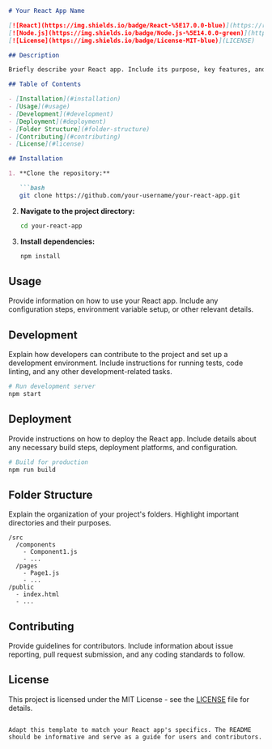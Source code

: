 ```markdown
# Your React App Name

[![React](https://img.shields.io/badge/React-%5E17.0.0-blue)](https://reactjs.org/)
[![Node.js](https://img.shields.io/badge/Node.js-%5E14.0.0-green)](https://nodejs.org/)
[![License](https://img.shields.io/badge/License-MIT-blue)](LICENSE)

## Description

Briefly describe your React app. Include its purpose, key features, and any other relevant information.

## Table of Contents

- [Installation](#installation)
- [Usage](#usage)
- [Development](#development)
- [Deployment](#deployment)
- [Folder Structure](#folder-structure)
- [Contributing](#contributing)
- [License](#license)

## Installation

1. **Clone the repository:**

   ```bash
   git clone https://github.com/your-username/your-react-app.git
   ```

2. **Navigate to the project directory:**

   ```bash
   cd your-react-app
   ```

3. **Install dependencies:**

   ```bash
   npm install
   ```

## Usage

Provide information on how to use your React app. Include any configuration steps, environment variable setup, or other relevant details.

## Development

Explain how developers can contribute to the project and set up a development environment. Include instructions for running tests, code linting, and any other development-related tasks.

```bash
# Run development server
npm start
```

## Deployment

Provide instructions on how to deploy the React app. Include details about any necessary build steps, deployment platforms, and configuration.

```bash
# Build for production
npm run build
```

## Folder Structure

Explain the organization of your project's folders. Highlight important directories and their purposes.

```plaintext
/src
  /components
    - Component1.js
    - ...
  /pages
    - Page1.js
    - ...
/public
  - index.html
  - ...
```

## Contributing

Provide guidelines for contributors. Include information about issue reporting, pull request submission, and any coding standards to follow.

## License

This project is licensed under the MIT License - see the [LICENSE](LICENSE) file for details.
```

Adapt this template to match your React app's specifics. The README should be informative and serve as a guide for users and contributors.
